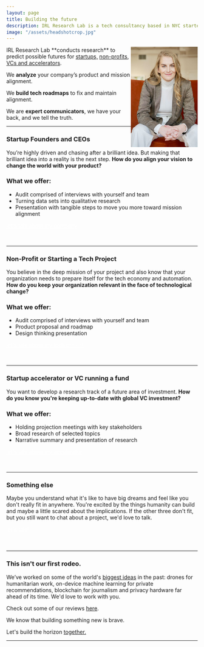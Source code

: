 ```yaml
---
layout: page
title: Building the future
description: IRL Research Lab is a tech consultancy based in NYC started by Allison Burtch that  offers strategy and research consulting services to startups, non-profits, VCs and accelerators in order to build the future of technology.
image: "/assets/headshotcrop.jpg"
---
```


<meta name="image" property="og:image" content="/assets/headshotcrop.jpg">


<img src="/assets/headshot.jpg" alt="headshot" align="right" style="width:35%">
IRL Research Lab **conducts research** to predict possible futures for <a href="#startup-founders-and-ceos">startups,</a> <a href="#non-profit-or-starting-a-tech-project">non-profits</a>, <a href="#startup-accelerator-or-vc-running-a-fund">VCs and accelerators</a>. 

We **analyze** your company’s product and mission alignment.

We **build tech roadmaps** to fix and maintain alignment.

We are **expert communicators**, we have your back, and we tell the truth.



***

### Startup Founders and CEOs

You’re highly driven and chasing after a brilliant idea. But making that brilliant idea into a reality is the next step. **How do you align your vision to change the world with your product?**

### What we offer:
 - Audit comprised of interviews with yourself and team 
 - Turning data sets into qualitative research
 - Presentation with tangible steps to move you more toward mission alignment


<span class="improved"><a href="mailto:hi@irlresear.ch" style="color:white">let's talk about my company</a> </span>


<br>


***

### Non-Profit or Starting a Tech Project

You believe in the deep mission of your project and also know that your organization needs to prepare itself for the tech economy and automation. **How do you keep your organization relevant in the face of technological change?**

### What we offer:
 - Audit comprised of interviews with yourself and team 
 - Product proposal and roadmap
 - Design thinking presentation

<span class="improved"><a href="mailto:hi@irlresear.ch" style="color:white">let's talk about my tech project</a> </span>

<br>

***

### Startup accelerator or VC running a fund

You want to develop a research track of a future area of investment. **How do you know you're keeping up-to-date with global VC investment?**

### What we offer:
 - Holding projection meetings with key stakeholders
 - Broad research of selected topics
 - Narrative summary and presentation of research

<span class="improved"><a href="mailto:hi@irlresear.ch" style="color:white">let's talk about my accelerator</a> </span>

<br>

***

### Something else

Maybe you understand what it's like to have big dreams and feel like you don't really fit in anywhere. You're excited by the things humanity can build and maybe a little scared about the implications. If the other three don't fit, but you still want to chat about a project, we'd love to talk.

<span class="improved"><a href="mailto:hi@irlresear.ch" style="color:white">let's talk!</a> </span>
<br><br><br>


***

### This isn't our first rodeo. 

We’ve worked on some of the world's <a href="/reviews">biggest ideas</a> in the past: drones for humanitarian work, on-device machine learning for private recommendations, blockchain for journalism and privacy hardware far ahead of its time. We'd love to work with you. 

Check out some of our reviews <a href="/reviews">here</a>.

We know that building something new is brave.

Let's build the horizon <a href="/contact">together.</a>





***